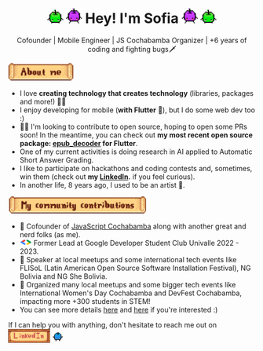 <h1 align="center">
<img width="32" src="assets/green-junimo.png"/>
<img width="32" src="assets/purple-junimo.png"/>
Hey! I'm Sofia
<img width="32" src="assets/purple-junimo.png"/>
<img width="32" src="assets/green-junimo.png"/>
</h1>

<p align="center">
Cofounder | Mobile Engineer | JS Cochabamba Organizer | +6 years of coding and fighting bugs🗡
</p>

<img height="36" src="assets/about-me.png">

- I love **creating technology that creates technology** (libraries, packages and more!) 🐱‍💻
- I enjoy developing for mobile (**with Flutter** 💙), but I do some web dev too :)
- 👩‍💻 I'm looking to contribute to open source, hoping to open some PRs soon! In the meantime, you can check out **my most recent open source package: [epub_decoder](https://pub.dev/packages/epub_decoder) for Flutter**.
- One of my current activities is doing research in AI applied to Automatic Short Answer Grading.
- I like to participate on hackathons and coding contests and, sometimes, win them (check out **my [LinkedIn](https://www.linkedin.com/in/sofitoro/).** if you feel curious).
- In another life, 8 years ago, I used to be an artist 🎨.

<img height="36" src="assets/my-community-contributions.png">

- 💛 Cofounder of [JavaScript Cochabamba](https://www.instagram.com/js.cochabamba/) along with another great and nerd folks (as me).
- <img width="24" src="assets/gdsc_logo.png"> Former Lead at Google Developer Student Club Univalle 2022 - 2023.
- 🎤 Speaker at local meetups and some international tech events like FLISoL (Latin American Open Source Software Installation Festival), NG Bolivia and NG She Bolivia.
- 📌 Organized many local meetups and some bigger tech events like International Women's Day Cochabamba and DevFest Cochabamba, impacting more +300 students in STEM!
- You can see more details [here](community/events/README.md) and [here](community/talks/README.md) if you're interested :)

If I can help you with anything, don't hesitate to reach me out on <a href="https://www.linkedin.com/in/sofitoro/"><img src="assets/linkedin.png" height="28"/></a> <img width="24" src="assets/blue-junimo.png"/>
